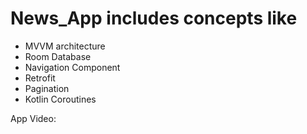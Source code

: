 # News_App includes concepts like
 - MVVM architecture 
 - Room Database 
 - Navigation Component
 - Retrofit
 - Pagination
 - Kotlin Coroutines
 
App Video:

 
